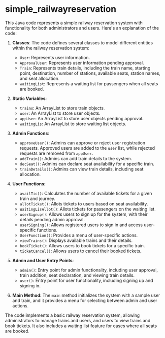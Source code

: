 # simple_railwayreservation
This Java code represents a simple railway reservation system with functionality for both administrators and users. Here's an explanation of the code:

1. **Classes**: The code defines several classes to model different entities within the railway reservation system:

   - `User`: Represents user information.
   - `ApprovalUser`: Represents user information pending approval.
   - `Train`: Represents train details, including the train name, starting point, destination, number of stations, available seats, station names, and seat allocation.
   - `waitingList`: Represents a waiting list for passengers when all seats are booked.

2. **Static Variables**:
   - `trains`: An ArrayList to store train objects.
   - `user`: An ArrayList to store user objects.
   - `appUser`: An ArrayList to store user objects pending approval.
   - `waitingLis`: An ArrayList to store waiting list objects.

3. **Admin Functions**:
   - `approveUser()`: Admins can approve or reject user registration requests. Approved users are added to the `user` list, while rejected requests are removed from `appUser`.
   - `addTrain()`: Admins can add train details to the system.
   - `decSeat()`: Admins can declare seat availability for a specific train.
   - `trainDetails()`: Admins can view train details, including seat allocation.

4. **User Functions**:
   - `availTic()`: Calculates the number of available tickets for a given train and journey.
   - `allotTicket()`: Allots tickets to users based on seat availability.
   - `WaitingLisAllot()`: Allots tickets for passengers on the waiting list.
   - `userSignup()`: Allows users to sign up for the system, with their details pending admin approval.
   - `userSigning()`: Allows registered users to sign in and access user-specific functions.
   - `UserFunction()`: Provides a menu of user-specific actions.
   - `viewTrains()`: Displays available trains and their details.
   - `bookTicket()`: Allows users to book tickets for a specific train.
   - `ticketCancel()`: Allows users to cancel their booked tickets.

5. **Admin and User Entry Points**:
   - `admin()`: Entry point for admin functionality, including user approval, train addition, seat declaration, and viewing train details.
   - `user()`: Entry point for user functionality, including signing up and signing in.

6. **Main Method**: The `main` method initializes the system with a sample user and train, and it provides a menu for selecting between admin and user actions.

The code implements a basic railway reservation system, allowing administrators to manage trains and users, and users to view trains and book tickets. It also includes a waiting list feature for cases where all seats are booked.
